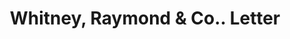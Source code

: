 ---
doi: 10.7916/D8HH7X6C
date_other: '1880'
date_other_textual: 1880-1889
form: correspondence
genre:
- Letters (correspondence)
name:
- Whitney, Raymond & Co.
object_in_context_url: https://biggert.cul.columbia.edu/items/view/ave_biggert_01689
subject_hierarchical_geographic:
- Cleveland, Ohio, United States
subject_name:
- Whitney, Raymond & Co.
title: Whitney, Raymond & Co.. Letter
sort_title: Whitney, Raymond & Co.. Letter
call_number: ave_biggert_01689
coordinates:
- 41.48222222222223,-81.66972222222223
pid: ave_biggert_01689
identifiers: ave_biggert_01689
canvas_id: ldpd:396947
permalink: "/items/ave_biggert_01689/"
layout: iiif-image-page
---
